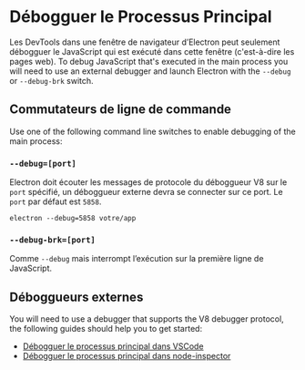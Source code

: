 # Débogguer le Processus Principal

Les DevTools dans une fenêtre de navigateur d’Electron peut seulement débogguer le JavaScript qui est exécuté dans cette fenêtre (c'est-à-dire les pages web). To debug JavaScript that's executed in the main process you will need to use an external debugger and launch Electron with the `--debug` or `--debug-brk` switch.

## Commutateurs de ligne de commande

Use one of the following command line switches to enable debugging of the main process:

### `--debug=[port]`

Electron doit écouter les messages de protocole du déboggueur V8 sur le `port` spécifié, un déboggueur externe devra se connecter sur ce port. Le `port` par défaut est `5858`.

```shell
electron --debug=5858 votre/app
```

### `--debug-brk=[port]`

Comme `--debug` mais interrompt l’exécution sur la première ligne de JavaScript.

## Déboggueurs externes

You will need to use a debugger that supports the V8 debugger protocol, the following guides should help you to get started:

- [Débogguer le processus principal dans VSCode](debugging-main-process-vscode.md)
- [Débogguer le processus principal dans node-inspector](debugging-main-process-node-inspector.md)